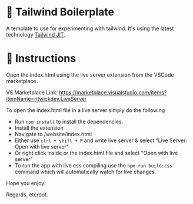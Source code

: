 # 🚀 Tailwind Boilerplate
A template to use for experimenting with tailwind.
It's using the latest technology [Tailwind JIT](https://github.com/tailwindlabs/tailwindcss-jit).

# 📜 Instructions

Open the index.html using the live server extension from the VSCode marketplace.

VS Marketplace Link: https://marketplace.visualstudio.com/items?itemName=ritwickdey.LiveServer

To open the index.html file in a live server simply do the following

- Run `npm install` to install the dependencies.
- Install the extension
- Navigate to /website/index.html
- Either use `ctrl + shift + P` and write live server & select "Live Server: Open with live server"
- Or right click inside or the index.html file and select "Open with live server"
- To run the app with live css compiling use the `npm run build:css` command which will automatically watch for live changes.

Hope you enjoy!

Regards, etcroot.
